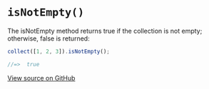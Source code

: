 # `isNotEmpty()`

The isNotEmpty method returns true if the collection is not empty; otherwise, false is returned:

```js
collect([1, 2, 3]).isNotEmpty();

//=>  true
```




[View source on GitHub](https://github.com/ecrmnn/collect.js/blob/master/src/methods/isNotEmpty.js)